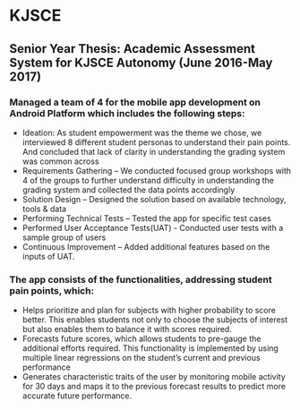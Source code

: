 # KJSCE
## Senior Year Thesis: Academic Assessment System for KJSCE Autonomy   (June 2016-May 2017)

### Managed a team of 4 for the mobile app development on Android Platform which includes the following steps:
* Ideation: As student empowerment was the theme we chose, we interviewed 8 different student personas to understand their pain points. And concluded that lack of clarity in understanding the grading system was common across
* Requirements Gathering – We conducted focused group workshops with 4 of the groups to further understand difficulty in understanding the grading system and collected the data points accordingly
* Solution Design – Designed the solution based on available technology, tools & data
* Performing Technical Tests – Tested the app for specific test cases
* Performed User Acceptance Tests(UAT) - Conducted user tests with a sample group of users
* Continuous Improvement – Added additional features based on the inputs of UAT.

### The app consists of the functionalities, addressing student pain points, which:
* Helps prioritize and plan for subjects with higher probability to score better. This enables students not only to choose the subjects of interest but also enables them to balance it with scores required.
* Forecasts future scores, which allows students to pre-gauge the additional efforts required. This functionality is implemented by using multiple linear regressions on the student’s current and previous performance
* Generates characteristic traits of the user by monitoring mobile activity for 30 days and maps it to the previous forecast results to predict more accurate future performance. 

